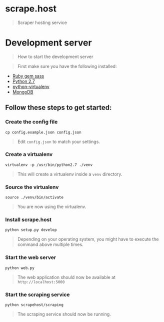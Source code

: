 # scrape.host
> Scraper hosting service

# Development server
> How to start the development server

> First make sure you have the following installed:

* [Ruby gem sass](http://sass-lang.com/install)
* [Python 2.7](https://www.python.org/download/releases/2.7/)
* [python-virtualenv](https://virtualenv.pypa.io/en/stable/installation/)
* [MongoDB](https://docs.mongodb.com/manual/installation/)

## Follow these steps to get started:

### Create the config file

    cp config.example.json config.json

> Edit `config.json` to match your settings.

### Create a virtualenv

    virtualenv -p /usr/bin/python2.7 ./venv

> This will create a virtualenv inside a `venv` directory.

### Source the virtualenv

    source ./venv/bin/activate

> You are now using the virtualenv.

### Install scrape.host

    python setup.py develop

> Depending on your operating system, you might have to execute the command
> above multiple times.

### Start the web server

    python web.py

> The web application should now be available at `http://localhost:5000`

### Start the scraping service

    python scrapehost/scraping

> The scraping service should now be running.
